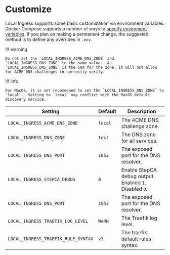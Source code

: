 # Customize

Local Ingress supports some basic customization via environment variables.  Docker Compose supports a number of ways to [specify envirnment variables](https://docs.docker.com/compose/how-tos/environment-variables/variable-interpolation/#ways-to-set-variables-with-interpolation).  If you plan on making a permanent change, the suggested method is to define any overrides in `.env`.

!!! warning

    Do not set the `LOCAL_INGRESS_ACME_DNS_ZONE` and `LOCAL_INGRESS_DNS_ZONE` to the same value.  As `LOCAL_INGRESS_DNS_ZONE` is the SOA for the zone, it will not allow for ACME DNS challenges to correctly verify.

!!! info

    For MacOS, it is not recommened to set the `LOCAL_INGRESS_DNS_ZONE` to `local`.  Setting to `local` may conflict with the MacOS default discovery service.

| Setting                                | Default     | Description                                                |
| -------------------------------------- | ----------- | ---------------------------------------------------------- |
| `LOCAL_INGRESS_ACME_DNS_ZONE`          | `local`     | The ACME DNS challenge zone.                               |
| `LOCAL_INGRESS_DNS_ZONE`               | `test`      | The DNS zone for all services.                             |
| `LOCAL_INGRESS_DNS_PORT`               | `1053`      | The exposed port for the DNS resolver.                     |
| `LOCAL_INGRESS_STEPCA_DEBUG`           | `0`         | Enable StepCA debug output. Enabled `1`, Disabled `0`.     |
| `LOCAL_INGRESS_DNS_PORT`               | `1053`      | The exposed port for the DNS resolver.                     |
| `LOCAL_INGRESS_TRAEFIK_LOG_LEVEL`      | `WARN`      | The Traefik log level.                                     |
| `LOCAL_INGRESS_TRAEFIK_RULE_SYNTAX`    | `v3`        | The traefik default rules syntax.                          |
